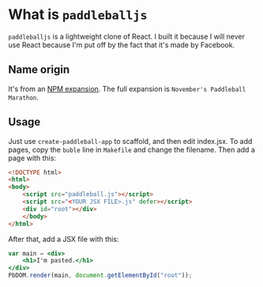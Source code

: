# What is `paddleballjs`
`paddleballjs` is a lightweight clone of React. I built it because I will never use React because I'm put off by the fact that it's made by Facebook.
## Name origin
It's from an [NPM expansion](https://github.com/npm/npm-expansions/blob/HEAD/expansions.txt). The full expansion is `November's Paddleball Marathon`.
## Usage
Just use `create-paddleball-app` to scaffold, and then edit index.jsx. To add pages, copy the `buble` line in `Makefile` and change the filename. Then add a page with this:
```html
<!DOCTYPE html>
<html>
<body>
    <script src="paddleball.js"></script>
    <script src="<YOUR JSX FILE>.js" defer></script>
    <div id="root"></div>
    </body>
</html>
```
After that, add a JSX file with this:
```jsx
var main = <div>
    <h1>I'm pasted.</h1>
</div>
PbDOM.render(main, document.getElementById("root"));
```
